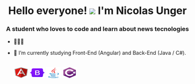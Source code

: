 <h1 align="center">Hello everyone! <img src="https://raw.githubusercontent.com/kaueMarques/kaueMarques/master/hi.gif" width="30px"> I'm Nicolas Unger</h1>
<h3 align="center">A student who loves to code and learn about news tecnologies</h3>

- 👨🏻‍💻

- 🌱 I’m currently studying Front-End (Angular) and Back-End (Java / C#).

  <div style="display: inline_block"><br>
  <img align="center" alt="Angular" height="30" width="40" src="https://raw.githubusercontent.com/devicons/devicon/master/icons/angularjs/angularjs-original.svg">
  <img align="center" alt="Bootstrap" height="30" width="40" src="https://raw.githubusercontent.com/devicons/devicon/master/icons/bootstrap/bootstrap-original.svg">

  <img align="center" alt="Java" height="30" width="40" src="https://raw.githubusercontent.com/devicons/devicon/master/icons/java/java-original.svg">
  <img align="center" alt="CSharp" height="30" width="40" src="https://raw.githubusercontent.com/devicons/devicon/master/icons/csharp/csharp-original.svg">
</div>

 

